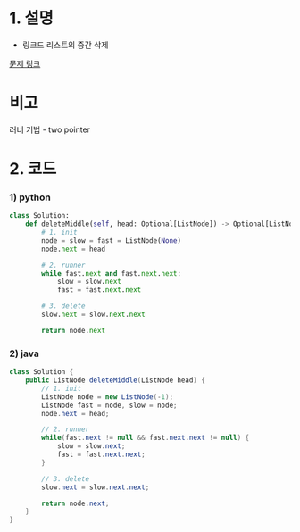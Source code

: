 # 1. 설명
- 링크드 리스트의 중간 삭제


[문제 링크](https://leetcode.com/problems/delete-the-middle-node-of-a-linked-list/)

# 비고
러너 기법 - two pointer

# 2. 코드
### 1) python
```python
class Solution:
    def deleteMiddle(self, head: Optional[ListNode]) -> Optional[ListNode]:
        # 1. init
        node = slow = fast = ListNode(None)
        node.next = head

        # 2. runner
        while fast.next and fast.next.next:
            slow = slow.next
            fast = fast.next.next

        # 3. delete
        slow.next = slow.next.next

        return node.next
```

### 2) java
```java
class Solution {
    public ListNode deleteMiddle(ListNode head) {
        // 1. init
        ListNode node = new ListNode(-1);
        ListNode fast = node, slow = node;
        node.next = head;

        // 2. runner
        while(fast.next != null && fast.next.next != null) {
            slow = slow.next;
            fast = fast.next.next;
        }

        // 3. delete
        slow.next = slow.next.next;

        return node.next;
    }
}
```